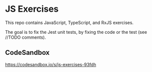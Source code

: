 # JS Exercises

This repo contains JavaScript, TypeScript, and RxJS exercises.

The goal is to fix the Jest unit tests, by fixing the code or the test (see //TODO comments).

## CodeSandbox

https://codesandbox.io/s/js-exercises-93fdh
